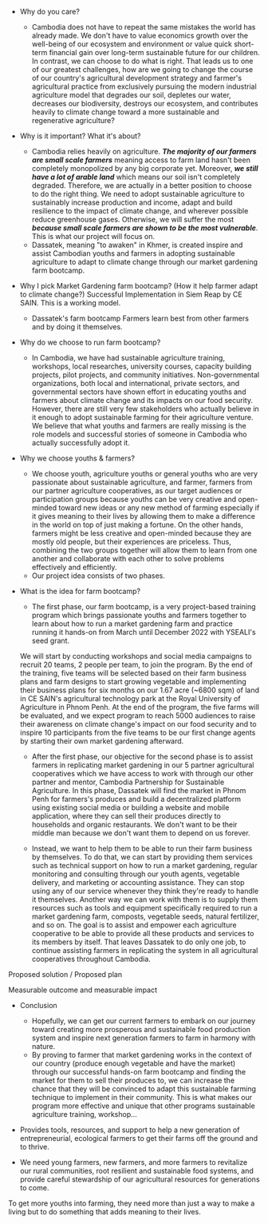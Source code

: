 - Why do you care? 
	- Cambodia does not have to repeat the same mistakes the world has already made. We don't have to value economics growth over the well-being of our ecosystem and environment or value quick short-term financial gain over long-term sustainable future for our children. In contrast, we can choose to do what is right. That leads us to one of our greatest challenges, how are we going to change the course of our country's agricultural development strategy and farmer's agricultural practice from exclusively pursuing the modern industrial agriculture model that degrades our soil, depletes our water, decreases our biodiversity, destroys our ecosystem, and contributes heavily to climate change toward a more sustainable and regenerative agriculture?

- Why is it important? What it's about? 
	- Cambodia relies heavily on agriculture. ***The majority of our farmers are small scale farmers*** meaning access to farm land hasn't been completely monopolized by any big corporate yet. Moreover, ***we still have a lot of arable land*** which means our soil isn't completely degraded. Therefore, we are actually in a better position to choose to do the right thing. We need to adopt sustainable agriculture to sustainably increase production and income, adapt and build resilience to the impact of climate change, and wherever possible reduce greenhouse gases. Otherwise, we will suffer the most ***because small scale farmers are shown to be the most vulnerable***. This is what our project will focus on. 
	- Dassatek, meaning "to awaken" in Khmer, is created inspire and assist Cambodian youths and farmers in adopting sustainable agriculture to adapt to climate change through our market gardening farm bootcamp. 

- Why I pick Market Gardening farm bootcamp? (How it help farmer adapt to climate change?) Successful Implementation in Siem Reap by CE SAIN. This is a working model.
	- Dassatek's farm bootcamp Farmers learn best from other farmers and by doing it themselves. 


- Why do we choose to run farm bootcamp?
	- In Cambodia, we have had sustainable agriculture training, workshops, local researches, university courses, capacity building projects, pilot projects, and community initiatives. Non-governmental organizations, both local and international, private sectors, and governmental sectors have shown effort in educating youths and farmers about climate change and its impacts on our food security. However, there are still very few stakeholders who actually believe in it enough to adopt sustainable farming for their agriculture venture. We believe that what youths and farmers are really missing is the role models and successful stories of someone in Cambodia who actually successfully adopt it. 
- Why we choose youths & farmers?
	- We choose youth, agriculture youths or general youths who are very passionate about sustainable agriculture, and farmer, farmers from our partner agriculture cooperatives, as our target audiences or participation groups because youths can be very creative and open-minded toward new ideas or any new method of farming especially if it gives meaning to their lives by allowing them to make a difference in the world on top of just making a fortune. On the other hands, farmers might be less creative and open-minded because they are mostly old people, but their experiences are priceless. Thus, combining the two groups together will allow them to learn from one another and collaborate with each other to solve problems effectively and efficiently. 
	- Our project idea consists of two phases.  
	
- What is the idea for farm bootcamp?
	- The first phase, our farm bootcamp, is a very project-based training program which brings passionate youths and farmers together to learn about how to run a market gardening farm and practice running it hands-on from March until December 2022 with YSEALI's seed grant. 
	
	We will start by conducting workshops and social media campaigns to recruit 20 teams, 2 people per team, to join the program. By the end of the training, five teams will be selected based on their farm business plans and farm designs to start growing vegetable and implementing their business plans for six months on our 1.67 acre (~6800 sqm) of land in CE SAIN's agricultural technology park at the Royal University of Agriculture in Phnom Penh. At the end of the program, the five farms will be evaluated, and we expect program to reach 5000 audiences to raise their awareness on climate change's impact on our food security and to inspire 10 participants from the five teams to be our first change agents by starting their own market gardening afterward. 
		
	- After the first phase, our objective for the second phase is to assist farmers in replicating market gardening in our 5 partner agricultural cooperatives which we have access to work with through our other partner and mentor, Cambodia Partnership for Sustainable Agriculture. In this phase, Dassatek will find the market in Phnom Penh for farmers's produces and build a decentralized platform using existing social media  or building a website and mobile application, where they can sell their produces directly to households and organic restaurants. We don't want to be their middle man because we don't want them to depend on us forever. 

	- Instead, we want to help them to be able to run their farm business by themselves. To do that, we can start by providing them services such as technical support on how to run a market gardening, regular monitoring and consulting through our youth agents, vegetable delivery, and marketing or accounting assistance. They can stop using any of our service whenever they think they're ready to handle it themselves. Another way we can work with them is to supply them resources such as tools and equipment specifically required to run a market gardening farm, composts, vegetable seeds, natural fertilizer, and so on. The goal is to assist and empower each agriculture cooperative to be able to provide all these products and services to its members by itself. That leaves Dassatek to do only one job, to continue assisting farmers in replicating the system in all agricultural cooperatives throughout Cambodia. 

Proposed solution / Proposed plan

Measurable outcome and measurable impact

- Conclusion
	- Hopefully, we can get our current farmers to embark on our journey toward creating more prosperous and sustainable food production system and inspire next generation farmers to farm in harmony with nature. 
	- By proving to farmer that market gardening works in the context of our country (produce enough vegetable and have the market) through our successful hands-on farm bootcamp and finding the market for them to sell their produces to, we can increase the chance that they will be convinced to adapt this sustainable farming technique to implement in their community. This is what makes our program more effective and unique that other programs sustainable agriculture training, workshop... 

- Provides tools, resources, and support to help a new generation of entrepreneurial, ecological farmers to get their farms off the ground and to thrive. 
- We need young farmers, new farmers, and more farmers to revitalize our rural communities, root resilient and sustainable food systems, and provide careful stewardship of our agricultural resources for generations to come. 


To get more youths into farming, they need more than just a way to make a living but to do something that adds meaning to their lives. 